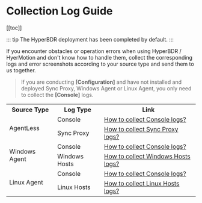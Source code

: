 # Collection Log Guide

[[toc]]

::: tip
The HyperBDR deployment has been completed by default.
:::

If you encounter obstacles or operation errors when using HyperBDR / HyerMotion and don't know how to handle them, collect the corresponding logs and error screenshots according to your source type and send them to us together.

> If you are conducting **[Configuration]** and have not installed and deployed Sync Proxy, Windows Agent or Linux Agent, you only need to collect the **[Console]** logs.

<table>
    <tr>
        <th>Source Type</th>
        <th>Log Type</th>
        <th>Link</th>
    </tr>
    <tr>
        <td rowspan="2">AgentLess</td>
        <td>Console</td>
        <td><a href="https://qa.oneprocloud.com/questions/D1I4" target="_blank">How to collect Console logs?</a></td>
    </tr>
    <tr>
        <td>Sync Proxy</td>
        <td><a href="https://qa.oneprocloud.com/questions/D1K4" target="_blank">How to collect Sync Proxy logs?</a></td>
    </tr>
    <tr>
        <td rowspan="2">Windows Agent</td>
        <td>Console</td>
        <td><a href="https://qa.oneprocloud.com/questions/D1I4" target="_blank">How to collect Console logs?</a></td>
    </tr>
    <tr>
        <td>Windows Hosts</td>
        <td><a href="https://qa.oneprocloud.com/questions/D1O4" target="_blank">How to collect Windows Hosts logs?</a></td>
    </tr>
    <tr>
        <td rowspan="2">Linux Agent</td>
        <td>Console</td>
        <td><a href="https://qa.oneprocloud.com/questions/D1I4" target="_blank">How to collect Console logs?</a></td>
    </tr>
    <tr>
        <td>Linux Hosts</td>
        <td><a href="https://qa.oneprocloud.com/questions/D1M4" target="_blank">How to collect Linux Hosts logs?</a></td>
    </tr>
</table>
